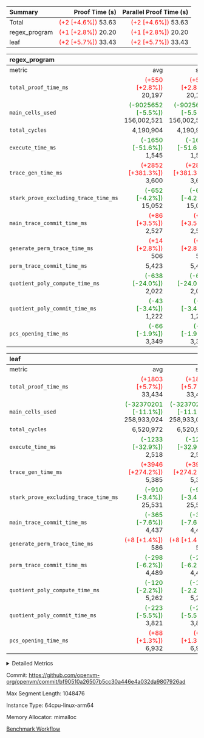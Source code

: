 | Summary | Proof Time (s) | Parallel Proof Time (s) |
|:---|---:|---:|
| Total | <span style='color: red'>(+2 [+4.6%])</span> 53.63 | <span style='color: red'>(+2 [+4.6%])</span> 53.63 |
| regex_program | <span style='color: red'>(+1 [+2.8%])</span> 20.20 | <span style='color: red'>(+1 [+2.8%])</span> 20.20 |
| leaf | <span style='color: red'>(+2 [+5.7%])</span> 33.43 | <span style='color: red'>(+2 [+5.7%])</span> 33.43 |


| regex_program |||||
|:---|---:|---:|---:|---:|
|metric|avg|sum|max|min|
| `total_proof_time_ms ` | <span style='color: red'>(+550 [+2.8%])</span> 20,197 | <span style='color: red'>(+550 [+2.8%])</span> 20,197 | <span style='color: red'>(+550 [+2.8%])</span> 20,197 | <span style='color: red'>(+550 [+2.8%])</span> 20,197 |
| `main_cells_used     ` | <span style='color: green'>(-9025652 [-5.5%])</span> 156,002,521 | <span style='color: green'>(-9025652 [-5.5%])</span> 156,002,521 | <span style='color: green'>(-9025652 [-5.5%])</span> 156,002,521 | <span style='color: green'>(-9025652 [-5.5%])</span> 156,002,521 |
| `total_cycles        ` |  4,190,904 |  4,190,904 |  4,190,904 |  4,190,904 |
| `execute_time_ms     ` | <span style='color: green'>(-1650 [-51.6%])</span> 1,545 | <span style='color: green'>(-1650 [-51.6%])</span> 1,545 | <span style='color: green'>(-1650 [-51.6%])</span> 1,545 | <span style='color: green'>(-1650 [-51.6%])</span> 1,545 |
| `trace_gen_time_ms   ` | <span style='color: red'>(+2852 [+381.3%])</span> 3,600 | <span style='color: red'>(+2852 [+381.3%])</span> 3,600 | <span style='color: red'>(+2852 [+381.3%])</span> 3,600 | <span style='color: red'>(+2852 [+381.3%])</span> 3,600 |
| `stark_prove_excluding_trace_time_ms` | <span style='color: green'>(-652 [-4.2%])</span> 15,052 | <span style='color: green'>(-652 [-4.2%])</span> 15,052 | <span style='color: green'>(-652 [-4.2%])</span> 15,052 | <span style='color: green'>(-652 [-4.2%])</span> 15,052 |
| `main_trace_commit_time_ms` | <span style='color: red'>(+86 [+3.5%])</span> 2,527 | <span style='color: red'>(+86 [+3.5%])</span> 2,527 | <span style='color: red'>(+86 [+3.5%])</span> 2,527 | <span style='color: red'>(+86 [+3.5%])</span> 2,527 |
| `generate_perm_trace_time_ms` | <span style='color: red'>(+14 [+2.8%])</span> 506 | <span style='color: red'>(+14 [+2.8%])</span> 506 | <span style='color: red'>(+14 [+2.8%])</span> 506 | <span style='color: red'>(+14 [+2.8%])</span> 506 |
| `perm_trace_commit_time_ms` |  5,423 |  5,423 |  5,423 |  5,423 |
| `quotient_poly_compute_time_ms` | <span style='color: green'>(-638 [-24.0%])</span> 2,022 | <span style='color: green'>(-638 [-24.0%])</span> 2,022 | <span style='color: green'>(-638 [-24.0%])</span> 2,022 | <span style='color: green'>(-638 [-24.0%])</span> 2,022 |
| `quotient_poly_commit_time_ms` | <span style='color: green'>(-43 [-3.4%])</span> 1,222 | <span style='color: green'>(-43 [-3.4%])</span> 1,222 | <span style='color: green'>(-43 [-3.4%])</span> 1,222 | <span style='color: green'>(-43 [-3.4%])</span> 1,222 |
| `pcs_opening_time_ms ` | <span style='color: green'>(-66 [-1.9%])</span> 3,349 | <span style='color: green'>(-66 [-1.9%])</span> 3,349 | <span style='color: green'>(-66 [-1.9%])</span> 3,349 | <span style='color: green'>(-66 [-1.9%])</span> 3,349 |

| leaf |||||
|:---|---:|---:|---:|---:|
|metric|avg|sum|max|min|
| `total_proof_time_ms ` | <span style='color: red'>(+1803 [+5.7%])</span> 33,434 | <span style='color: red'>(+1803 [+5.7%])</span> 33,434 | <span style='color: red'>(+1803 [+5.7%])</span> 33,434 | <span style='color: red'>(+1803 [+5.7%])</span> 33,434 |
| `main_cells_used     ` | <span style='color: green'>(-32370201 [-11.1%])</span> 258,933,024 | <span style='color: green'>(-32370201 [-11.1%])</span> 258,933,024 | <span style='color: green'>(-32370201 [-11.1%])</span> 258,933,024 | <span style='color: green'>(-32370201 [-11.1%])</span> 258,933,024 |
| `total_cycles        ` |  6,520,972 |  6,520,972 |  6,520,972 |  6,520,972 |
| `execute_time_ms     ` | <span style='color: green'>(-1233 [-32.9%])</span> 2,518 | <span style='color: green'>(-1233 [-32.9%])</span> 2,518 | <span style='color: green'>(-1233 [-32.9%])</span> 2,518 | <span style='color: green'>(-1233 [-32.9%])</span> 2,518 |
| `trace_gen_time_ms   ` | <span style='color: red'>(+3946 [+274.2%])</span> 5,385 | <span style='color: red'>(+3946 [+274.2%])</span> 5,385 | <span style='color: red'>(+3946 [+274.2%])</span> 5,385 | <span style='color: red'>(+3946 [+274.2%])</span> 5,385 |
| `stark_prove_excluding_trace_time_ms` | <span style='color: green'>(-910 [-3.4%])</span> 25,531 | <span style='color: green'>(-910 [-3.4%])</span> 25,531 | <span style='color: green'>(-910 [-3.4%])</span> 25,531 | <span style='color: green'>(-910 [-3.4%])</span> 25,531 |
| `main_trace_commit_time_ms` | <span style='color: green'>(-365 [-7.6%])</span> 4,437 | <span style='color: green'>(-365 [-7.6%])</span> 4,437 | <span style='color: green'>(-365 [-7.6%])</span> 4,437 | <span style='color: green'>(-365 [-7.6%])</span> 4,437 |
| `generate_perm_trace_time_ms` | <span style='color: red'>(+8 [+1.4%])</span> 586 | <span style='color: red'>(+8 [+1.4%])</span> 586 | <span style='color: red'>(+8 [+1.4%])</span> 586 | <span style='color: red'>(+8 [+1.4%])</span> 586 |
| `perm_trace_commit_time_ms` | <span style='color: green'>(-298 [-6.2%])</span> 4,489 | <span style='color: green'>(-298 [-6.2%])</span> 4,489 | <span style='color: green'>(-298 [-6.2%])</span> 4,489 | <span style='color: green'>(-298 [-6.2%])</span> 4,489 |
| `quotient_poly_compute_time_ms` | <span style='color: green'>(-120 [-2.2%])</span> 5,262 | <span style='color: green'>(-120 [-2.2%])</span> 5,262 | <span style='color: green'>(-120 [-2.2%])</span> 5,262 | <span style='color: green'>(-120 [-2.2%])</span> 5,262 |
| `quotient_poly_commit_time_ms` | <span style='color: green'>(-223 [-5.5%])</span> 3,821 | <span style='color: green'>(-223 [-5.5%])</span> 3,821 | <span style='color: green'>(-223 [-5.5%])</span> 3,821 | <span style='color: green'>(-223 [-5.5%])</span> 3,821 |
| `pcs_opening_time_ms ` | <span style='color: red'>(+88 [+1.3%])</span> 6,932 | <span style='color: red'>(+88 [+1.3%])</span> 6,932 | <span style='color: red'>(+88 [+1.3%])</span> 6,932 | <span style='color: red'>(+88 [+1.3%])</span> 6,932 |



<details>
<summary>Detailed Metrics</summary>

| group | num_segments | num_children | keygen_time_ms | fri.log_blowup | commit_exe_time_ms |
| --- | --- | --- | --- | --- | --- |
| leaf |  | 1 |  | 2 |  | 
| regex_program | 1 |  | 734 | 2 | 40 | 

| group | air_name | quotient_deg | interactions | constraints |
| --- | --- | --- | --- | --- |
| leaf | AccessAdapterAir<2> | 4 | 5 | 12 | 
| leaf | AccessAdapterAir<4> | 4 | 5 | 12 | 
| leaf | AccessAdapterAir<8> | 4 | 5 | 12 | 
| leaf | FriReducedOpeningAir | 4 | 35 | 59 | 
| leaf | NativePoseidon2Air<BabyBearParameters>, 1> | 4 | 31 | 302 | 
| leaf | PhantomAir | 4 | 3 | 4 | 
| leaf | ProgramAir | 1 | 1 | 4 | 
| leaf | VariableRangeCheckerAir | 1 | 1 | 4 | 
| leaf | VmAirWrapper<BranchNativeAdapterAir, BranchEqualCoreAir<1> | 2 | 11 | 23 | 
| leaf | VmAirWrapper<JalNativeAdapterAir, JalCoreAir> | 4 | 7 | 6 | 
| leaf | VmAirWrapper<NativeAdapterAir<2, 0>, PublicValuesCoreAir> | 4 | 11 | 23 | 
| leaf | VmAirWrapper<NativeAdapterAir<2, 1>, FieldArithmeticCoreAir> | 4 | 15 | 23 | 
| leaf | VmAirWrapper<NativeLoadStoreAdapterAir<1>, NativeLoadStoreCoreAir<1> | 4 | 19 | 31 | 
| leaf | VmAirWrapper<NativeVectorizedAdapterAir<4>, FieldExtensionCoreAir> | 4 | 15 | 23 | 
| leaf | VmConnectorAir | 4 | 3 | 8 | 
| leaf | VolatileBoundaryAir | 4 | 4 | 16 | 
| regex_program | AccessAdapterAir<16> | 2 | 5 | 14 | 
| regex_program | AccessAdapterAir<2> | 2 | 5 | 14 | 
| regex_program | AccessAdapterAir<32> | 2 | 5 | 14 | 
| regex_program | AccessAdapterAir<4> | 2 | 5 | 14 | 
| regex_program | AccessAdapterAir<64> | 2 | 5 | 14 | 
| regex_program | AccessAdapterAir<8> | 2 | 5 | 14 | 
| regex_program | BitwiseOperationLookupAir<8> | 2 | 2 | 4 | 
| regex_program | KeccakVmAir | 2 | 321 | 4,571 | 
| regex_program | MemoryMerkleAir<8> | 2 | 4 | 40 | 
| regex_program | PersistentBoundaryAir<8> | 2 | 3 | 6 | 
| regex_program | PhantomAir | 2 | 3 | 5 | 
| regex_program | Poseidon2PeripheryAir<BabyBearParameters>, 1> | 2 | 1 | 286 | 
| regex_program | ProgramAir | 1 | 1 | 4 | 
| regex_program | RangeTupleCheckerAir<2> | 1 | 1 | 4 | 
| regex_program | VariableRangeCheckerAir | 1 | 1 | 4 | 
| regex_program | VmAirWrapper<Rv32BaseAluAdapterAir, BaseAluCoreAir<4, 8> | 2 | 19 | 43 | 
| regex_program | VmAirWrapper<Rv32BaseAluAdapterAir, LessThanCoreAir<4, 8> | 2 | 17 | 39 | 
| regex_program | VmAirWrapper<Rv32BaseAluAdapterAir, ShiftCoreAir<4, 8> | 2 | 23 | 90 | 
| regex_program | VmAirWrapper<Rv32BranchAdapterAir, BranchEqualCoreAir<4> | 2 | 11 | 25 | 
| regex_program | VmAirWrapper<Rv32BranchAdapterAir, BranchLessThanCoreAir<4, 8> | 2 | 13 | 41 | 
| regex_program | VmAirWrapper<Rv32CondRdWriteAdapterAir, Rv32JalLuiCoreAir> | 2 | 10 | 22 | 
| regex_program | VmAirWrapper<Rv32HintStoreAdapterAir, Rv32HintStoreCoreAir> | 2 | 15 | 17 | 
| regex_program | VmAirWrapper<Rv32JalrAdapterAir, Rv32JalrCoreAir> | 2 | 16 | 20 | 
| regex_program | VmAirWrapper<Rv32LoadStoreAdapterAir, LoadSignExtendCoreAir<4, 8> | 2 | 18 | 33 | 
| regex_program | VmAirWrapper<Rv32LoadStoreAdapterAir, LoadStoreCoreAir<4> | 2 | 17 | 38 | 
| regex_program | VmAirWrapper<Rv32MultAdapterAir, DivRemCoreAir<4, 8> | 2 | 25 | 88 | 
| regex_program | VmAirWrapper<Rv32MultAdapterAir, MulHCoreAir<4, 8> | 2 | 24 | 38 | 
| regex_program | VmAirWrapper<Rv32MultAdapterAir, MultiplicationCoreAir<4, 8> | 2 | 19 | 26 | 
| regex_program | VmAirWrapper<Rv32RdWriteAdapterAir, Rv32AuipcCoreAir> | 2 | 11 | 15 | 
| regex_program | VmConnectorAir | 2 | 3 | 9 | 

| group | air_name | idx | rows | prep_cols | perm_cols | main_cols | cells |
| --- | --- | --- | --- | --- | --- | --- | --- |
| leaf | AccessAdapterAir<2> | 0 | 2,097,152 |  | 16 | 11 | 56,623,104 | 
| leaf | AccessAdapterAir<4> | 0 | 1,048,576 |  | 16 | 13 | 30,408,704 | 
| leaf | AccessAdapterAir<8> | 0 | 131,072 |  | 16 | 17 | 4,325,376 | 
| leaf | FriReducedOpeningAir | 0 | 1,048,576 |  | 76 | 64 | 146,800,640 | 
| leaf | NativePoseidon2Air<BabyBearParameters>, 1> | 0 | 65,536 |  | 36 | 348 | 25,165,824 | 
| leaf | PhantomAir | 0 | 32,768 |  | 8 | 6 | 458,752 | 
| leaf | ProgramAir | 0 | 524,288 |  | 8 | 10 | 9,437,184 | 
| leaf | VariableRangeCheckerAir | 0 | 262,144 | 2 | 8 | 1 | 2,359,296 | 
| leaf | VmAirWrapper<BranchNativeAdapterAir, BranchEqualCoreAir<1> | 0 | 2,097,152 |  | 28 | 23 | 106,954,752 | 
| leaf | VmAirWrapper<JalNativeAdapterAir, JalCoreAir> | 0 | 131,072 |  | 12 | 10 | 2,883,584 | 
| leaf | VmAirWrapper<NativeAdapterAir<2, 0>, PublicValuesCoreAir> | 0 | 64 |  | 16 | 23 | 2,496 | 
| leaf | VmAirWrapper<NativeAdapterAir<2, 1>, FieldArithmeticCoreAir> | 0 | 4,194,304 |  | 20 | 30 | 209,715,200 | 
| leaf | VmAirWrapper<NativeLoadStoreAdapterAir<1>, NativeLoadStoreCoreAir<1> | 0 | 2,097,152 |  | 24 | 41 | 136,314,880 | 
| leaf | VmAirWrapper<NativeVectorizedAdapterAir<4>, FieldExtensionCoreAir> | 0 | 131,072 |  | 20 | 40 | 7,864,320 | 
| leaf | VmConnectorAir | 0 | 2 | 1 | 8 | 4 | 24 | 
| leaf | VolatileBoundaryAir | 0 | 1,048,576 |  | 8 | 11 | 19,922,944 | 

| group | air_name | segment | rows | prep_cols | perm_cols | main_cols | cells |
| --- | --- | --- | --- | --- | --- | --- | --- |
| regex_program | AccessAdapterAir<2> | 0 | 64 |  | 24 | 11 | 2,240 | 
| regex_program | AccessAdapterAir<4> | 0 | 32 |  | 24 | 13 | 1,184 | 
| regex_program | AccessAdapterAir<8> | 0 | 131,072 |  | 24 | 17 | 5,373,952 | 
| regex_program | BitwiseOperationLookupAir<8> | 0 | 65,536 | 3 | 8 | 2 | 655,360 | 
| regex_program | KeccakVmAir | 0 | 32 |  | 1,288 | 3,164 | 142,464 | 
| regex_program | MemoryMerkleAir<8> | 0 | 131,072 |  | 20 | 32 | 6,815,744 | 
| regex_program | PersistentBoundaryAir<8> | 0 | 131,072 |  | 12 | 20 | 4,194,304 | 
| regex_program | PhantomAir | 0 | 512 |  | 12 | 6 | 9,216 | 
| regex_program | Poseidon2PeripheryAir<BabyBearParameters>, 1> | 0 | 16,384 |  | 8 | 300 | 5,046,272 | 
| regex_program | ProgramAir | 0 | 131,072 |  | 8 | 10 | 2,359,296 | 
| regex_program | RangeTupleCheckerAir<2> | 0 | 524,288 | 2 | 8 | 1 | 4,718,592 | 
| regex_program | VariableRangeCheckerAir | 0 | 262,144 | 2 | 8 | 1 | 2,359,296 | 
| regex_program | VmAirWrapper<Rv32BaseAluAdapterAir, BaseAluCoreAir<4, 8> | 0 | 2,097,152 |  | 80 | 36 | 243,269,632 | 
| regex_program | VmAirWrapper<Rv32BaseAluAdapterAir, LessThanCoreAir<4, 8> | 0 | 65,536 |  | 40 | 37 | 5,046,272 | 
| regex_program | VmAirWrapper<Rv32BaseAluAdapterAir, ShiftCoreAir<4, 8> | 0 | 262,144 |  | 52 | 53 | 27,525,120 | 
| regex_program | VmAirWrapper<Rv32BranchAdapterAir, BranchEqualCoreAir<4> | 0 | 524,288 |  | 48 | 26 | 38,797,312 | 
| regex_program | VmAirWrapper<Rv32BranchAdapterAir, BranchLessThanCoreAir<4, 8> | 0 | 262,144 |  | 56 | 32 | 23,068,672 | 
| regex_program | VmAirWrapper<Rv32CondRdWriteAdapterAir, Rv32JalLuiCoreAir> | 0 | 131,072 |  | 44 | 18 | 8,126,464 | 
| regex_program | VmAirWrapper<Rv32HintStoreAdapterAir, Rv32HintStoreCoreAir> | 0 | 16,384 |  | 36 | 26 | 1,015,808 | 
| regex_program | VmAirWrapper<Rv32JalrAdapterAir, Rv32JalrCoreAir> | 0 | 131,072 |  | 36 | 28 | 8,388,608 | 
| regex_program | VmAirWrapper<Rv32LoadStoreAdapterAir, LoadSignExtendCoreAir<4, 8> | 0 | 1,024 |  | 76 | 35 | 113,664 | 
| regex_program | VmAirWrapper<Rv32LoadStoreAdapterAir, LoadStoreCoreAir<4> | 0 | 2,097,152 |  | 72 | 40 | 234,881,024 | 
| regex_program | VmAirWrapper<Rv32MultAdapterAir, DivRemCoreAir<4, 8> | 0 | 128 |  | 104 | 57 | 20,608 | 
| regex_program | VmAirWrapper<Rv32MultAdapterAir, MulHCoreAir<4, 8> | 0 | 256 |  | 100 | 39 | 35,584 | 
| regex_program | VmAirWrapper<Rv32MultAdapterAir, MultiplicationCoreAir<4, 8> | 0 | 65,536 |  | 80 | 31 | 7,274,496 | 
| regex_program | VmAirWrapper<Rv32RdWriteAdapterAir, Rv32AuipcCoreAir> | 0 | 65,536 |  | 28 | 21 | 3,211,264 | 
| regex_program | VmConnectorAir | 0 | 2 | 1 | 12 | 4 | 32 | 

| group | idx | trace_gen_time_ms | total_proof_time_ms | total_cycles | total_cells | stark_prove_excluding_trace_time_ms | quotient_poly_compute_time_ms | quotient_poly_commit_time_ms | perm_trace_commit_time_ms | pcs_opening_time_ms | main_trace_commit_time_ms | main_cells_used | generate_perm_trace_time_ms | execute_time_ms |
| --- | --- | --- | --- | --- | --- | --- | --- | --- | --- | --- | --- | --- | --- | --- |
| leaf | 0 | 5,385 | 33,434 | 6,520,972 | 759,237,080 | 25,531 | 5,262 | 3,821 | 4,489 | 6,932 | 4,437 | 258,933,024 | 586 | 2,518 | 

| group | segment | trace_gen_time_ms | total_proof_time_ms | total_cycles | total_cells | stark_prove_excluding_trace_time_ms | quotient_poly_compute_time_ms | quotient_poly_commit_time_ms | perm_trace_commit_time_ms | pcs_opening_time_ms | main_trace_commit_time_ms | main_cells_used | generate_perm_trace_time_ms | execute_time_ms |
| --- | --- | --- | --- | --- | --- | --- | --- | --- | --- | --- | --- | --- | --- | --- |
| regex_program | 0 | 3,600 | 20,197 | 4,190,904 | 632,452,480 | 15,052 | 2,022 | 1,222 | 5,423 | 3,349 | 2,527 | 156,002,521 | 506 | 1,545 | 

</details>


Commit: https://github.com/openvm-org/openvm/commit/bf90510a26507b5cc30a446e4a032da9807926ad

Max Segment Length: 1048476

Instance Type: 64cpu-linux-arm64

Memory Allocator: mimalloc

[Benchmark Workflow](https://github.com/openvm-org/openvm/actions/runs/12613272208)
